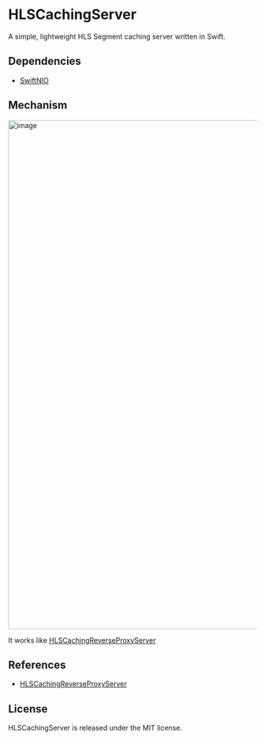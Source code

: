 # HLSCachingServer
A simple, lightweight HLS Segment caching server written in Swift.

## Dependencies
- [SwiftNIO](https://github.com/apple/swift-nio)

## Mechanism
<img width="1030" alt="image" src="https://github.com/loinsir/HLSCachingServer/assets/46420281/fc2cd30c-759e-4cef-b8af-befc106a5cb0">

It works like [HLSCachingReverseProxyServer](https://github.com/StyleShare/HLSCachingReverseProxyServer)

## References
- [HLSCachingReverseProxyServer](https://github.com/StyleShare/HLSCachingReverseProxyServer)

## License
HLSCachingServer is released under the MIT license.
